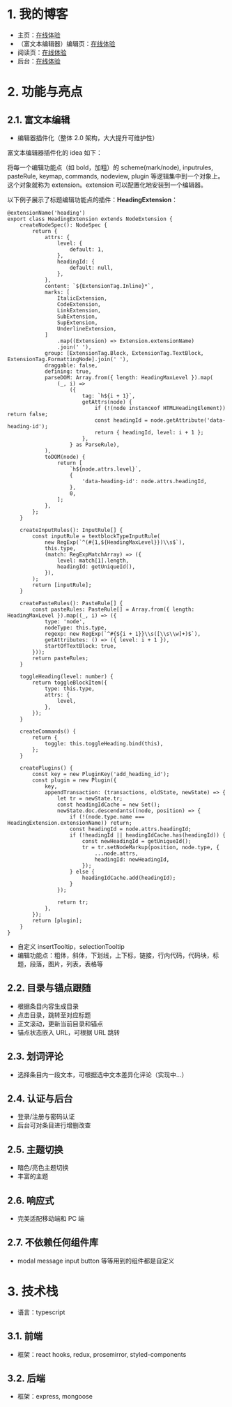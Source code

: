 # 1. 我的博客

- 主页：[在线体验](http://www.trigold.tech/)
- （富文本编辑器）编辑页：[在线体验](http://www.trigold.tech/edit/articles/638e2cf04b6f17eaafbcd240)
- 阅读页：[在线体验](http://www.trigold.tech/articles/638e2cf04b6f17eaafbcd240)
- 后台：[在线体验](http://www.trigold.tech/admin)

# 2. 功能与亮点

## 2.1. 富文本编辑

- 编辑器插件化（整体 2.0 架构，大大提升可维护性）

富文本编辑器插件化的 idea 如下：

将每一个编辑功能点（如 bold，加粗）的 scheme(mark/node), inputrules, pasteRule, keymap, commands, nodeview, plugin 等逻辑集中到一个对象上。这个对象就称为 extension。extension 可以配置化地安装到一个编辑器。

以下例子展示了标题编辑功能点的插件：**HeadingExtension**：

```tsx
@extensionName('heading')
export class HeadingExtension extends NodeExtension {
	createNodeSpec(): NodeSpec {
		return {
			attrs: {
				level: {
					default: 1,
				},
				headingId: {
					default: null,
				},
			},
			content: `${ExtensionTag.Inline}*`,
			marks: [
				ItalicExtension,
				CodeExtension,
				LinkExtension,
				SubExtension,
				SupExtension,
				UnderlineExtension,
			]
				.map((Extension) => Extension.extensionName)
				.join(' '),
			group: [ExtensionTag.Block, ExtensionTag.TextBlock, ExtensionTag.FormattingNode].join(' '),
			draggable: false,
			defining: true,
			parseDOM: Array.from({ length: HeadingMaxLevel }).map(
				(_, i) =>
					({
						tag: `h${i + 1}`,
						getAttrs(node) {
							if (!(node instanceof HTMLHeadingElement)) return false;
							const headingId = node.getAttribute('data-heading-id');
							return { headingId, level: i + 1 };
						},
					} as ParseRule),
			),
			toDOM(node) {
				return [
					`h${node.attrs.level}`,
					{
						'data-heading-id': node.attrs.headingId,
					},
					0,
				];
			},
		};
	}

	createInputRules(): InputRule[] {
		const inputRule = textblockTypeInputRule(
			new RegExp(`^(#{1,${HeadingMaxLevel}})\\s$`),
			this.type,
			(match: RegExpMatchArray) => ({
				level: match[1].length,
				headingId: getUniqueId(),
			}),
		);
		return [inputRule];
	}

	createPasteRules(): PasteRule[] {
		const pasteRules: PasteRule[] = Array.from({ length: HeadingMaxLevel }).map((_, i) => ({
			type: 'node',
			nodeType: this.type,
			regexp: new RegExp(`^#{${i + 1}}\\s([\\s\\w]+)$`),
			getAttributes: () => ({ level: i + 1 }),
			startOfTextBlock: true,
		}));
		return pasteRules;
	}

	toggleHeading(level: number) {
		return toggleBlockItem({
			type: this.type,
			attrs: {
				level,
			},
		});
	}

	createCommands() {
		return {
			toggle: this.toggleHeading.bind(this),
		};
	}

	createPlugins() {
		const key = new PluginKey('add_heading_id');
		const plugin = new Plugin({
			key,
			appendTransaction: (transactions, oldState, newState) => {
				let tr = newState.tr;
				const headingIdCache = new Set();
				newState.doc.descendants((node, position) => {
					if (!(node.type.name === HeadingExtension.extensionName)) return;
					const headingId = node.attrs.headingId;
					if (!headingId || headingIdCache.has(headingId)) {
						const newHeadingId = getUniqueId();
						tr = tr.setNodeMarkup(position, node.type, {
							...node.attrs,
							headingId: newHeadingId,
						});
					} else {
						headingIdCache.add(headingId);
					}
				});

				return tr;
			},
		});
		return [plugin];
	}
}
```

- 自定义 insertTooltip，selectionTooltip
- 编辑功能点：粗体，斜体，下划线，上下标，链接，行内代码，代码块，标题，段落，图片，列表，表格等

## 2.2. 目录与锚点跟随

- 根据条目内容生成目录
- 点击目录，跳转至对应标题
- 正文滚动，更新当前目录和锚点
- 锚点状态嵌入 URL，可根据 URL 跳转

## 2.3. 划词评论

- 选择条目内一段文本，可根据选中文本差异化评论（实现中...）

## 2.4. 认证与后台

- 登录/注册与密码认证
- 后台可对条目进行增删改查

## 2.5. 主题切换

- 暗色/亮色主题切换
- 丰富的主题

## 2.6. 响应式

- 完美适配移动端和 PC 端

## 2.7. 不依赖任何组件库

- modal message input button 等等用到的组件都是自定义

# 3. 技术栈

- 语言：typescript

## 3.1. 前端

- 框架：react hooks, redux, prosemirror, styled-components

## 3.2. 后端

- 框架：express, mongoose
